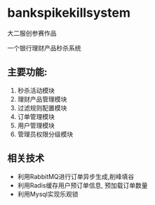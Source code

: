 # bankspikekillsystem
大二服创参赛作品

一个银行理财产品秒杀系统
## 主要功能:
1. 秒杀活动模块
2. 理财产品管理模块
3. 过滤规则配置模块
4. 订单管理模块
5. 用户管理模块
6. 管理员权限分级模块

## 相关技术
  - 利用RabbitMQ进行订单异步生成,削峰填谷
  - 利用Radis缓存用户预订单信息, 预加载订单数量
  - 利用Mysql实现乐观锁
